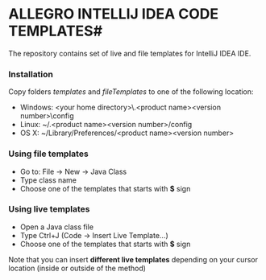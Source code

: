 # ALLEGRO INTELLIJ IDEA CODE TEMPLATES#

The repository contains set of live and file templates for IntelliJ IDEA IDE.

### Installation ###
Copy folders *templates* and *fileTemplates* to one of the following location:

* Windows: \<your home directory\>\\.\<product name\>\<version number\>\config
* Linux: ~/.\<product name\>\<version number\>/config
* OS X: ~/Library/Preferences/\<product name\>\<version number\>


### Using file templates ###

* Go to: File -> New -> Java Class
* Type class name
* Choose one of the templates that starts with **$** sign

### Using live templates ###

* Open a Java class file
* Type Ctrl+J (Code -> Insert Live Template...)
* Choose one of the templates that starts with **$** sign

Note that you can insert **different live templates** depending on your cursor location (inside or outside of the method)